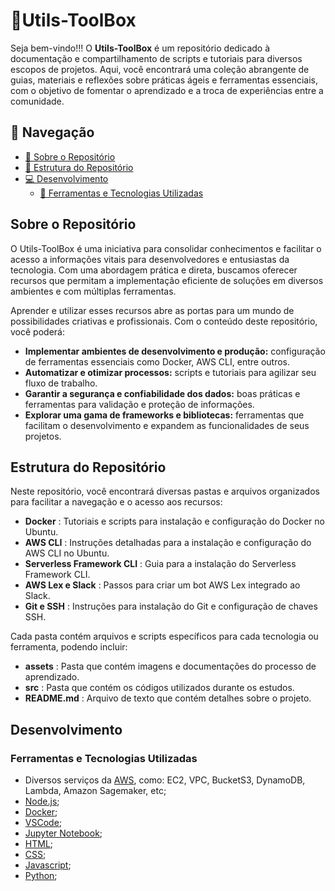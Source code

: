 # 🔧Utils-ToolBox

Seja bem-vindo!!! O __Utils-ToolBox__ é um repositório dedicado à documentação e compartilhamento de scripts e tutoriais para diversos escopos de projetos. Aqui, você encontrará uma coleção abrangente de guias, materiais e reflexões sobre práticas ágeis e ferramentas essenciais, com o objetivo de fomentar o aprendizado e a troca de experiências entre a comunidade.

## 📌 Navegação

- [📝 Sobre o Repositório](#sobre-o-repositório)
- [📁 Estrutura do Repositório](#estrutura-do-repositório)
- [💻 Desenvolvimento](#desenvolvimento)
  - [🔧 Ferramentas e Tecnologias Utilizadas](#ferramentas-e-tecnologias-utilizadas)

## Sobre o Repositório

O Utils-ToolBox é uma iniciativa para consolidar conhecimentos e facilitar o acesso a informações vitais para desenvolvedores e entusiastas da tecnologia. Com uma abordagem prática e direta, buscamos oferecer recursos que permitam a implementação eficiente de soluções em diversos ambientes e com múltiplas ferramentas.

Aprender e utilizar esses recursos abre as portas para um mundo de possibilidades criativas e profissionais. Com o conteúdo deste repositório, você poderá:
- __Implementar ambientes de desenvolvimento e produção:__ configuração de ferramentas essenciais como Docker, AWS CLI, entre outros.
- __Automatizar e otimizar processos:__ scripts e tutoriais para agilizar seu fluxo de trabalho.
- __Garantir a segurança e confiabilidade dos dados:__ boas práticas e ferramentas para validação e proteção de informações.
- __Explorar uma gama de frameworks e bibliotecas:__ ferramentas que facilitam o desenvolvimento e expandem as funcionalidades de seus projetos.

## Estrutura do Repositório

Neste repositório, você encontrará diversas pastas e arquivos organizados para facilitar a navegação e o acesso aos recursos:
- __Docker__ : Tutoriais e scripts para instalação e configuração do Docker no Ubuntu.
- __AWS CLI__ : Instruções detalhadas para a instalação e configuração do AWS CLI no Ubuntu.
- __Serverless Framework CLI__ : Guia para a instalação do Serverless Framework CLI.
- __AWS Lex e Slack__ : Passos para criar um bot AWS Lex integrado ao Slack.
- __Git e SSH__ : Instruções para instalação do Git e configuração de chaves SSH.

Cada pasta contém arquivos e scripts específicos para cada tecnologia ou ferramenta, podendo incluir:
- __assets__ : Pasta que contém imagens e documentações do processo de aprendizado.
- __src__ : Pasta que contém os códigos utilizados durante os estudos.
- __README.md__ : Arquivo de texto que contém detalhes sobre o projeto.

## Desenvolvimento

### Ferramentas e Tecnologias Utilizadas

- Diversos serviços da [AWS](https://docs.aws.amazon.com/), como: EC2, VPC, BucketS3, DynamoDB, Lambda, Amazon Sagemaker, etc;
- [Node.js](https://nodejs.org/en/docs);
- [Docker](https://docs.docker.com/);
- [VSCode](https://code.visualstudio.com/docs);
- [Jupyter Notebook](https://docs.anaconda.com/);
- [HTML](https://developer.mozilla.org/en-US/docs/Web/HTML);
- [CSS](https://developer.mozilla.org/en-US/docs/Web/CSS);
- [Javascript](https://developer.mozilla.org/en-US/docs/Web/JavaScript);
- [Python](https://docs.python.org/3/);
